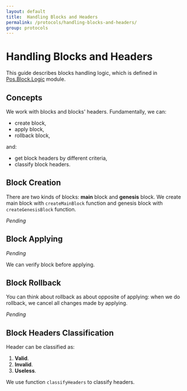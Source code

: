 ```yaml
---
layout: default
title:  Handling Blocks and Headers
permalink: /protocols/handling-blocks-and-headers/
group: protocols
---
```


# Handling Blocks and Headers

This guide describes blocks handling logic, which is defined in [Pos.Block.Logic](https://github.com/input-output-hk/cardano-sl/blob/master/src/Pos/Block/Logic.hs) module.

## Concepts

We work with blocks and blocks' headers. Fundamentally, we can:

* create block,
* apply block,
* rollback block,

and:

* get block headers by different criteria,
* classify block headers.

## Block Creation

There are two kinds of blocks: **main** block and **genesis** block. We create main block with `createMainBlock` function and genesis block with `createGenesisBlock` function.

_Pending_

## Block Applying

_Pending_

We can verify block before applying.

## Block Rollback

You can think about rollback as about opposite of applying: when we do rollback, we cancel all changes made by applying.

_Pending_

## Block Headers Classification

Header can be classified as:

1. **Valid**.
2. **Invalid**.
3. **Useless**.

We use function `classifyHeaders` to classify headers.
